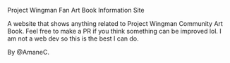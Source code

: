 Project Wingman Fan Art Book Information Site

A website that shows anything related to Project Wingman Community Art Book.
Feel free to make a PR if you think something can be improved lol. I am not a web dev so this is the best I can do.

By @AmaneC. 
